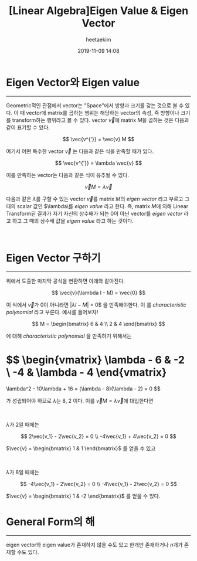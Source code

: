 ﻿---
title: "[Linear Algebra]Eigen Value & Eigen Vector"
layout: post
date: 2019-11-09 14:08
image: /assets/images/markdown.jpg
headerImage: false
tag:
- Graphics
- Linear Algebra
- Eigen Value
- Eigen Vector
category: blog
author: heetaekim
description: Eigen Value, Eigen Vector
MathJax: true
---
# Eigen Vector와 Eigen value
----
Geometric적인 관점에서 vector는 "Space"에서 방향과 크기를 갖는 것으로 볼 수 있다. 이 때 vector에 matrix를 곱하는 행위는 해당하는 vector의 속성, 즉 방향이나 크기를 transform하는 행위라고 볼 수 있다. vector $\vec{v}$에 matrix $M$을 곱하는 것은 다음과 같이 표기할 수 있다.

$$ \vec{v^{'}} = \vec{v} M $$

여기서 어떤 특수한 vector $\vec{v}$ 는 다음과 같은 식을 만족할 때가 있다.

$$ \vec{v^{'}} = \lambda \vec{v} $$

이를 만족하는 vector는 다음과 같은 식이 유추될 수 있다.

$$ \vec{v} M = \lambda \vec{v} $$

다음과 같은 $\lambda$를 구할 수 있는 vector $\vec{v}$를 matrix $M$의 _eigen vector_ 라고 부르고 그 때의 scalar 값인 $\lambda\를 _eigen value_ 라고 한다. 즉, matrix $M$에 의해 Linear Transform된 결과가 자기 자신의 상수배가 되는 0이 아닌 vector를 _eigen vector_ 라고 하고 그 때의 상수배 값을 _eigen value_ 라고 하는 것이다.

&nbsp;&nbsp;&nbsp;&nbsp;

# Eigen Vector 구하기
----
위에서 도출한 마지막 공식을 변환하면 아래와 같아진다.

$$ \vec{v}(\lambda I - M) = \vec{0} $$

이 식에서 $\vec{v}$가 0이 아니라면 $|\lambda I - M|$ = 0$ 을 만족해야한다. 
이 를 _characteristic polynomial_ 라고 부른다. 예시를 들어보자!

$$
M = 
\begin{bmatrix} 
6 & 4 \\ 
2 & 4 
\end{bmatrix}
$$

에 대해 _characteristic polynomial_ 을 만족하기 위해서는

$$
\begin{vmatrix} 
\lambda - 6 & -2 \\ 
-4 & \lambda - 4 
\end{vmatrix}
 = 
\lambda^2 - 10\lambda + 16 = (\lambda - 8)(\lambda - 2) = 0
$$

가 성립되어야 하므로 $\lambda$는 8, 2 이다. 이를 $\vec{v} M = \lambda \vec{v}$에 대입한다면

&nbsp;&nbsp;&nbsp;&nbsp;

$\lambda$가 2일 때에는 

$$
2\vec{v_1} - 2\vec{v_2} = 0 \\
-4\vec{v_1} + 4\vec{v_2} = 0
$$

$\vec{v} = \begin{bmatrix} 1 & 1 \end{bmatrix}$ 를 얻을 수 있고

&nbsp;&nbsp;&nbsp;&nbsp;

$\lambda$가 8일 때에는 

$$
-4\vec{v_1} - 2\vec{v_2} = 0 \\
-4\vec{v_1} - 2\vec{v_2} = 0
$$

$\vec{v} = \begin{bmatrix} 1 & -2 \end{bmatrix}$ 를 얻을 수 있다.

# General Form의 해
----
eigen vector와 eigen value가 존재하지 않을 수도 있고 한개만 존재하거나 $n$개가 존재할 수도 있다. 